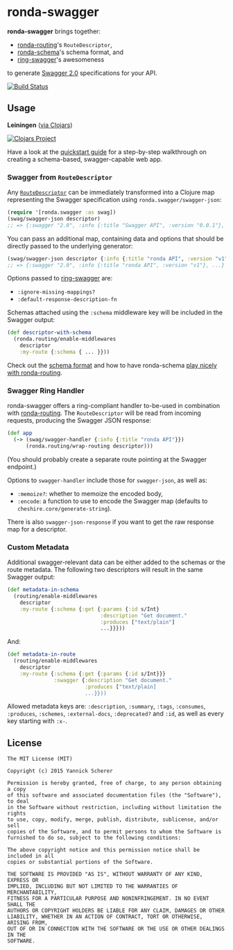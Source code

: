 # ronda-swagger

__ronda-swagger__ brings together:

- [ronda-routing][ronda-routing]'s `RouteDescriptor`,
- [ronda-schema][ronda-schema]'s schema format, and
- [ring-swagger][ring-swagger]'s awesomeness

to generate [Swagger 2.0][swagger2] specifications for your API.

[![Build Status][travis-badge]][travis]

[ronda-routing]: https://github.com/xsc/ronda-routing
[ronda-schema]: https://github.com/xsc/ronda-schema
[ring-swagger]: https://github.com/metosin/ring-swagger
[swagger2]: https://github.com/swagger-api/swagger-spec/blob/master/versions/2.0.md#specification
[travis-badge]: https://travis-ci.org/xsc/ronda-swagger.svg?branch=master
[travis]: https://travis-ci.org/xsc/ronda-swagger

## Usage

__Leiningen__ ([via Clojars][clojars])

[![Clojars Project](http://clojars.org/ronda/swagger/latest-version.svg)][clojars]

[clojars]: https://clojars.org/ronda/swagger

Have a look at the [quickstart guide](QUICKSTART.md) for a step-by-step
walkthrough on creating a schema-based, swagger-capable web app.

### Swagger from `RouteDescriptor`

Any [`RouteDescriptor`][route-descriptor] can be immediately transformed into a 
Clojure map representing the Swagger specification using
`ronda.swagger/swagger-json`:

```clojure
(require '[ronda.swagger :as swag])
(swag/swagger-json descriptor)
;; => {:swagger "2.0", :info {:title "Swagger API", :version "0.0.1"}, ...}
```

You can pass an additional map, containing data and options that should be
directly passed to the underlying generator:

```clojure
(swag/swagger-json descriptor {:info {:title "ronda API", :version "v1"}})
;; => {:swagger "2.0", :info {:title "ronda API", :version "v1"}, ...}
```

Options passed to [ring-swagger][ring-swagger] are:

- `:ignore-missing-mappings?`
- `:default-response-description-fn`

Schemas attached using the `:schema` middleware key will be included in the
Swagger output:

```clojure
(def descriptor-with-schema
  (ronda.routing/enable-middlewares
    descriptor
    :my-route {:schema { ... }}))
```

Check out the [schema format][schemas] and how to have ronda-schema [play nicely
with ronda-routing][ronda-schema-integration].

[route-descriptor]: https://github.com/xsc/ronda-routing#route-descriptors
[ronda-schema-integration]: https://github.com/xsc/ronda-schema#integration-with-rondarouting
[schemas]: https://github.com/xsc/ronda-schema#schemas

### Swagger Ring Handler

ronda-swagger offers a ring-compliant handler to-be-used in combination with
[ronda-routing][ronda-routing]. The `RouteDescriptor` will be read from incoming
requests, producing the Swagger JSON response:

```clojure
(def app
  (-> (swag/swagger-handler {:info {:title "ronda API"}})
      (ronda.routing/wrap-routing descriptor)))
```

(You should probably create a separate route pointing at the Swagger endpoint.)

Options to `swagger-handler` include those for `swagger-json`, as well as:

- `:memoize?`: whether to memoize the encoded body,
- `:encode`: a function to use to encode the Swagger map (defaults to
  `cheshire.core/generate-string`).

There is also `swagger-json-response` if you want to get the raw response map
for a descriptor.

### Custom Metadata

Additional swagger-relevant data can be either added to the schemas or the
route metadata. The following two descriptors will result in the same Swagger
output:

```clojure
(def metadata-in-schema
  (routing/enable-middlewares
    descriptor
    :my-route {:schema {:get {:params {:id s/Int}
                              :description "Get document."
                              :produces ["text/plain"]
                              ...}}}))
```

And:

```clojure
(def metadata-in-route
  (routing/enable-middlewares
    descriptor
    :my-route {:schema {:get {:params {:id s/Int}}}
               :swagger {:description "Get document."
                         :produces ["text/plain]
                         ...}}))
```

Allowed metadata keys are: `:description`, `:summary`, `:tags`, `:consumes`,
`:produces`, `:schemes`, `:external-docs`, `:deprecated?` and `:id`, as well as
every key starting with `:x-`.

## License

```
The MIT License (MIT)

Copyright (c) 2015 Yannick Scherer

Permission is hereby granted, free of charge, to any person obtaining a copy
of this software and associated documentation files (the "Software"), to deal
in the Software without restriction, including without limitation the rights
to use, copy, modify, merge, publish, distribute, sublicense, and/or sell
copies of the Software, and to permit persons to whom the Software is
furnished to do so, subject to the following conditions:

The above copyright notice and this permission notice shall be included in all
copies or substantial portions of the Software.

THE SOFTWARE IS PROVIDED "AS IS", WITHOUT WARRANTY OF ANY KIND, EXPRESS OR
IMPLIED, INCLUDING BUT NOT LIMITED TO THE WARRANTIES OF MERCHANTABILITY,
FITNESS FOR A PARTICULAR PURPOSE AND NONINFRINGEMENT. IN NO EVENT SHALL THE
AUTHORS OR COPYRIGHT HOLDERS BE LIABLE FOR ANY CLAIM, DAMAGES OR OTHER
LIABILITY, WHETHER IN AN ACTION OF CONTRACT, TORT OR OTHERWISE, ARISING FROM,
OUT OF OR IN CONNECTION WITH THE SOFTWARE OR THE USE OR OTHER DEALINGS IN THE
SOFTWARE.
```
